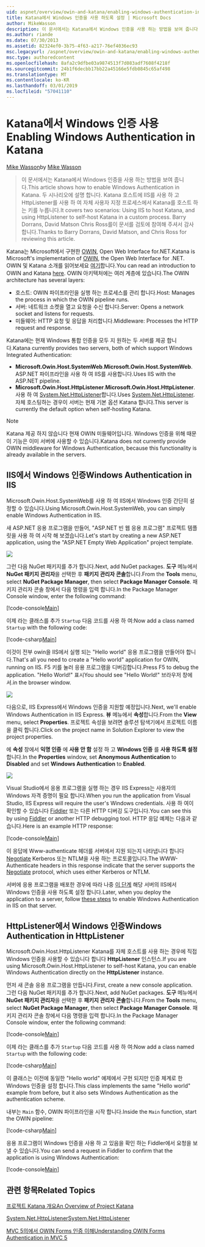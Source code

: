 ```yaml
---
uid: aspnet/overview/owin-and-katana/enabling-windows-authentication-in-katana
title: Katana에서 Windows 인증을 사용 하도록 설정 | Microsoft Docs
author: MikeWasson
description: 이 문서에서는 Katana에서 Windows 인증을 사용 하는 방법을 보여 줍니다. 두 시나리오에 설명 합니다. Katana 호스트에 IIS를 사용 하 여 및 자체 호스트 하는 캐 탈 HttpListener를 사용 하 여...
ms.author: riande
ms.date: 07/30/2013
ms.assetid: 82324ef0-3b75-4f63-a217-76ef4036ec93
msc.legacyurl: /aspnet/overview/owin-and-katana/enabling-windows-authentication-in-katana
msc.type: authoredcontent
ms.openlocfilehash: 8afa2c9dfbe03a9874513f7d083adf7608f4218f
ms.sourcegitcommit: 24b1f6decbb17bb22a45166e5fdb0845c65af498
ms.translationtype: MT
ms.contentlocale: ko-KR
ms.lasthandoff: 03/01/2019
ms.locfileid: "57041110"
---
```

<a name="enabling-windows-authentication-in-katana"></a><span data-ttu-id="6e605-104">Katana에서 Windows 인증 사용</span><span class="sxs-lookup"><span data-stu-id="6e605-104">Enabling Windows Authentication in Katana</span></span>
====================
<span data-ttu-id="6e605-105">[Mike Wasson](https://github.com/MikeWasson)</span><span class="sxs-lookup"><span data-stu-id="6e605-105">by [Mike Wasson](https://github.com/MikeWasson)</span></span>

> <span data-ttu-id="6e605-106">이 문서에서는 Katana에서 Windows 인증을 사용 하는 방법을 보여 줍니다.</span><span class="sxs-lookup"><span data-stu-id="6e605-106">This article shows how to enable Windows Authentication in Katana.</span></span> <span data-ttu-id="6e605-107">두 시나리오에 설명 합니다. Katana 호스트에 IIS를 사용 하 고 HttpListener를 사용 하 여 자체 사용자 지정 프로세스에서 Katana를 호스트 하는 키를 누릅니다.</span><span class="sxs-lookup"><span data-stu-id="6e605-107">It covers two scenarios: Using IIS to host Katana, and using HttpListener to self-host Katana in a custom process.</span></span> <span data-ttu-id="6e605-108">Barry Dorrans, David Matson Chris Ross를이 문서를 검토에 참여해 주셔서 감사 합니다.</span><span class="sxs-lookup"><span data-stu-id="6e605-108">Thanks to Barry Dorrans, David Matson, and Chris Ross for reviewing this article.</span></span>


<span data-ttu-id="6e605-109">Katana는 Microsoft에서 구현한 [OWIN](http://owin.org/), Open Web Interface for.NET.</span><span class="sxs-lookup"><span data-stu-id="6e605-109">Katana is Microsoft's implementation of [OWIN](http://owin.org/), the Open Web Interface for .NET.</span></span> <span data-ttu-id="6e605-110">OWIN 및 Katana 소개를 읽어보세요 [여기](an-overview-of-project-katana.md)합니다.</span><span class="sxs-lookup"><span data-stu-id="6e605-110">You can read an introduction to OWIN and Katana [here](an-overview-of-project-katana.md).</span></span> <span data-ttu-id="6e605-111">OWIN 아키텍처에는 여러 계층에 있습니다.</span><span class="sxs-lookup"><span data-stu-id="6e605-111">The OWIN architecture has several layers:</span></span>

- <span data-ttu-id="6e605-112">호스트: OWIN 파이프라인을 실행 하는 프로세스를 관리 합니다.</span><span class="sxs-lookup"><span data-stu-id="6e605-112">Host: Manages the process in which the OWIN pipeline runs.</span></span>
- <span data-ttu-id="6e605-113">서버: 네트워크 소켓을 열고 요청을 수신 합니다.</span><span class="sxs-lookup"><span data-stu-id="6e605-113">Server: Opens a network socket and listens for requests.</span></span>
- <span data-ttu-id="6e605-114">미들웨어: HTTP 요청 및 응답을 처리합니다.</span><span class="sxs-lookup"><span data-stu-id="6e605-114">Middleware: Processes the HTTP request and response.</span></span>

<span data-ttu-id="6e605-115">Katana에는 현재 Windows 통합 인증을 모두 지 원하는 두 서버를 제공 합니다.</span><span class="sxs-lookup"><span data-stu-id="6e605-115">Katana currently provides two servers, both of which support Windows Integrated Authentication:</span></span>

- <span data-ttu-id="6e605-116">**Microsoft.Owin.Host.SystemWeb**.</span><span class="sxs-lookup"><span data-stu-id="6e605-116">**Microsoft.Owin.Host.SystemWeb**.</span></span> <span data-ttu-id="6e605-117">ASP.NET 파이프라인을 사용 하 여 IIS를 사용합니다.</span><span class="sxs-lookup"><span data-stu-id="6e605-117">Uses IIS with the ASP.NET pipeline.</span></span>
- <span data-ttu-id="6e605-118">**Microsoft.Owin.Host.HttpListener**.</span><span class="sxs-lookup"><span data-stu-id="6e605-118">**Microsoft.Owin.Host.HttpListener**.</span></span> <span data-ttu-id="6e605-119">사용 하 여 [System.Net.HttpListener](https://msdn.microsoft.com/library/system.net.httplistener.aspx)합니다.</span><span class="sxs-lookup"><span data-stu-id="6e605-119">Uses [System.Net.HttpListener](https://msdn.microsoft.com/library/system.net.httplistener.aspx).</span></span> <span data-ttu-id="6e605-120">자체 호스팅하는 경우이 서버는 현재 기본 옵션 Katana 합니다.</span><span class="sxs-lookup"><span data-stu-id="6e605-120">This server is currently the default option when self-hosting Katana.</span></span>

> [!NOTE]
> <span data-ttu-id="6e605-121">Katana 제공 하지 않습니다 현재 OWIN 미들웨어입니다. Windows 인증을 위해 때문이 기능은 이미 서버에 사용할 수 있습니다.</span><span class="sxs-lookup"><span data-stu-id="6e605-121">Katana does not currently provide OWIN middleware for Windows Authentication, because this functionality is already available in the servers.</span></span>

## <a name="windows-authentication-in-iis"></a><span data-ttu-id="6e605-122">IIS에서 Windows 인증</span><span class="sxs-lookup"><span data-stu-id="6e605-122">Windows Authentication in IIS</span></span>

<span data-ttu-id="6e605-123">Microsoft.Owin.Host.SystemWeb를 사용 하 여 IIS에서 Windows 인증 간단히 설정할 수 있습니다.</span><span class="sxs-lookup"><span data-stu-id="6e605-123">Using Microsoft.Owin.Host.SystemWeb, you can simply enable Windows Authentication in IIS.</span></span>

<span data-ttu-id="6e605-124">새 ASP.NET 응용 프로그램을 만들어, "ASP.NET 빈 웹 응용 프로그램" 프로젝트 템플릿을 사용 하 여 시작 해 보겠습니다.</span><span class="sxs-lookup"><span data-stu-id="6e605-124">Let's start by creating a new ASP.NET application, using the "ASP.NET Empty Web Application" project template.</span></span>

![](enabling-windows-authentication-in-katana/_static/image1.png)

<span data-ttu-id="6e605-125">그런 다음 NuGet 패키지를 추가 합니다.</span><span class="sxs-lookup"><span data-stu-id="6e605-125">Next, add NuGet packages.</span></span> <span data-ttu-id="6e605-126">**도구** 메뉴에서 **NuGet 패키지 관리자**을 선택한 후 **패키지 관리자 콘솔**합니다.</span><span class="sxs-lookup"><span data-stu-id="6e605-126">From the **Tools** menu, select **NuGet Package Manager**, then select **Package Manager Console**.</span></span> <span data-ttu-id="6e605-127">패키지 관리자 콘솔 창에서 다음 명령을 입력 합니다.</span><span class="sxs-lookup"><span data-stu-id="6e605-127">In the Package Manager Console window, enter the following command:</span></span>

[!code-console[Main](enabling-windows-authentication-in-katana/samples/sample1.cmd)]

<span data-ttu-id="6e605-128">이제 라는 클래스를 추가 `Startup` 다음 코드를 사용 하 여:</span><span class="sxs-lookup"><span data-stu-id="6e605-128">Now add a class named `Startup` with the following code:</span></span>

[!code-csharp[Main](enabling-windows-authentication-in-katana/samples/sample2.cs)]

<span data-ttu-id="6e605-129">이것이 전부 owin을 IIS에서 실행 되는 "Hello world" 응용 프로그램을 만들어야 합니다.</span><span class="sxs-lookup"><span data-stu-id="6e605-129">That's all you need to create a "Hello world" application for OWIN, running on IIS.</span></span> <span data-ttu-id="6e605-130">F5 키를 눌러 응용 프로그램을 디버깅합니다.</span><span class="sxs-lookup"><span data-stu-id="6e605-130">Press F5 to debug the application.</span></span> <span data-ttu-id="6e605-131">"Hello World!" 표시</span><span class="sxs-lookup"><span data-stu-id="6e605-131">You should see "Hello World!"</span></span> <span data-ttu-id="6e605-132">브라우저 창에서.</span><span class="sxs-lookup"><span data-stu-id="6e605-132">in the browser window.</span></span>

![](enabling-windows-authentication-in-katana/_static/image2.png)

<span data-ttu-id="6e605-133">다음으로, IIS Express에서 Windows 인증을 지원할 예정입니다.</span><span class="sxs-lookup"><span data-stu-id="6e605-133">Next, we'll enable Windows Authentication in IIS Express.</span></span> <span data-ttu-id="6e605-134">**뷰** 메뉴에서 **속성**합니다.</span><span class="sxs-lookup"><span data-stu-id="6e605-134">From the **View** menu, select **Properties**.</span></span> <span data-ttu-id="6e605-135">프로젝트 속성을 보려면 솔루션 탐색기에서 프로젝트 이름을 클릭 합니다.</span><span class="sxs-lookup"><span data-stu-id="6e605-135">Click on the project name in Solution Explorer to view the project properties.</span></span>

<span data-ttu-id="6e605-136">에 **속성** 창에서 **익명 인증** 에 **사용 안 함** 설정 하 고 **Windows 인증** 를  **사용 하도록 설정**합니다.</span><span class="sxs-lookup"><span data-stu-id="6e605-136">In the **Properties** window, set **Anonymous Authentication** to **Disabled** and set **Windows Authentication** to **Enabled**.</span></span>

![](enabling-windows-authentication-in-katana/_static/image3.png)

<span data-ttu-id="6e605-137">Visual Studio에서 응용 프로그램을 실행 하는 경우 IIS Express는 사용자의 Windows 자격 증명이 필요 합니다.</span><span class="sxs-lookup"><span data-stu-id="6e605-137">When you run the application from Visual Studio, IIS Express will require the user's Windows credentials.</span></span> <span data-ttu-id="6e605-138">사용 하 여이 확인할 수 있습니다 [Fiddler](http://fiddler2.com/home) 또는 다른 HTTP 디버깅 도구입니다.</span><span class="sxs-lookup"><span data-stu-id="6e605-138">You can see this by using [Fiddler](http://fiddler2.com/home) or another HTTP debugging tool.</span></span> <span data-ttu-id="6e605-139">HTTP 응답 예제는 다음과 같습니다.</span><span class="sxs-lookup"><span data-stu-id="6e605-139">Here is an example HTTP response:</span></span>

[!code-console[Main](enabling-windows-authentication-in-katana/samples/sample3.cmd?highlight=1,5-6)]

<span data-ttu-id="6e605-140">이 응답에 Www-authenticate 헤더를 서버에서 지원 되는지 나타냅니다 합니다 [Negotiate](http://www.ietf.org/rfc/rfc4559.txt) Kerberos 또는 NTLM을 사용 하는 프로토콜입니다.</span><span class="sxs-lookup"><span data-stu-id="6e605-140">The WWW-Authenticate headers in this response indicate that the server supports the [Negotiate](http://www.ietf.org/rfc/rfc4559.txt) protocol, which uses either Kerberos or NTLM.</span></span>

<span data-ttu-id="6e605-141">서버에 응용 프로그램을 배포한 경우에 따라 나중 [이 단계](https://www.iis.net/configreference/system.webserver/security/authentication/windowsauthentication) 해당 서버의 IIS에서 Windows 인증을 사용 하도록 설정 합니다.</span><span class="sxs-lookup"><span data-stu-id="6e605-141">Later, when you deploy the application to a server, follow [these steps](https://www.iis.net/configreference/system.webserver/security/authentication/windowsauthentication) to enable Windows Authentication in IIS on that server.</span></span>

## <a name="windows-authentication-in-httplistener"></a><span data-ttu-id="6e605-142">HttpListener에서 Windows 인증</span><span class="sxs-lookup"><span data-stu-id="6e605-142">Windows Authentication in HttpListener</span></span>

<span data-ttu-id="6e605-143">Microsoft.Owin.Host.HttpListener Katana를 자체 호스트를 사용 하는 경우에 직접 Windows 인증을 사용할 수 있습니다 합니다 **HttpListener** 인스턴스.</span><span class="sxs-lookup"><span data-stu-id="6e605-143">If you are using Microsoft.Owin.Host.HttpListener to self-host Katana, you can enable Windows Authentication directly on the **HttpListener** instance.</span></span>

<span data-ttu-id="6e605-144">먼저 새 콘솔 응용 프로그램을 만듭니다.</span><span class="sxs-lookup"><span data-stu-id="6e605-144">First, create a new console application.</span></span> <span data-ttu-id="6e605-145">그런 다음 NuGet 패키지를 추가 합니다.</span><span class="sxs-lookup"><span data-stu-id="6e605-145">Next, add NuGet packages.</span></span> <span data-ttu-id="6e605-146">**도구** 메뉴에서 **NuGet 패키지 관리자**을 선택한 후 **패키지 관리자 콘솔**합니다.</span><span class="sxs-lookup"><span data-stu-id="6e605-146">From the **Tools** menu, select **NuGet Package Manager**, then select **Package Manager Console**.</span></span> <span data-ttu-id="6e605-147">패키지 관리자 콘솔 창에서 다음 명령을 입력 합니다.</span><span class="sxs-lookup"><span data-stu-id="6e605-147">In the Package Manager Console window, enter the following command:</span></span>

[!code-console[Main](enabling-windows-authentication-in-katana/samples/sample4.cmd)]

<span data-ttu-id="6e605-148">이제 라는 클래스를 추가 `Startup` 다음 코드를 사용 하 여:</span><span class="sxs-lookup"><span data-stu-id="6e605-148">Now add a class named `Startup` with the following code:</span></span>

[!code-csharp[Main](enabling-windows-authentication-in-katana/samples/sample5.cs)]

<span data-ttu-id="6e605-149">이 클래스는 이전에 동일한 "Hello world" 예제에서 구현 되지만 인증 체계로 한 Windows 인증을 설정 합니다.</span><span class="sxs-lookup"><span data-stu-id="6e605-149">This class implements the same "Hello world" example from before, but it also sets Windows Authentication as the authentication scheme.</span></span>

<span data-ttu-id="6e605-150">내부는 `Main` 함수, OWIN 파이프라인을 시작 합니다.</span><span class="sxs-lookup"><span data-stu-id="6e605-150">Inside the `Main` function, start the OWIN pipeline:</span></span>

[!code-csharp[Main](enabling-windows-authentication-in-katana/samples/sample6.cs)]

<span data-ttu-id="6e605-151">응용 프로그램이 Windows 인증을 사용 하 고 있음을 확인 하는 Fiddler에서 요청을 보낼 수 있습니다.</span><span class="sxs-lookup"><span data-stu-id="6e605-151">You can send a request in Fiddler to confirm that the application is using Windows Authentication:</span></span>

[!code-console[Main](enabling-windows-authentication-in-katana/samples/sample7.cmd?highlight=1,4-5)]

## <a name="related-topics"></a><span data-ttu-id="6e605-152">관련 항목</span><span class="sxs-lookup"><span data-stu-id="6e605-152">Related Topics</span></span>

[<span data-ttu-id="6e605-153">프로젝트 Katana 개요</span><span class="sxs-lookup"><span data-stu-id="6e605-153">An Overview of Project Katana</span></span>](an-overview-of-project-katana.md)

[<span data-ttu-id="6e605-154">System.Net.HttpListener</span><span class="sxs-lookup"><span data-stu-id="6e605-154">System.Net.HttpListener</span></span>](https://msdn.microsoft.com/library/system.net.httplistener.aspx)

[<span data-ttu-id="6e605-155">MVC 5의에서 OWIN Forms 인증 이해</span><span class="sxs-lookup"><span data-stu-id="6e605-155">Understanding OWIN Forms Authentication in MVC 5</span></span>](https://blogs.msdn.com/b/webdev/archive/2013/07/03/understanding-owin-forms-authentication-in-mvc-5.aspx)
